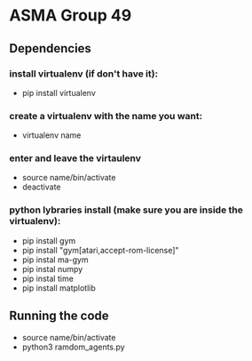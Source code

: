 # ASMA Group 49

## Dependencies
### install virtualenv (if don't have it):
 - pip install virtualenv

### create a virtualenv with the name you want:
- virtualenv name

### enter and leave the virtaulenv
- source name/bin/activate
- deactivate

### python lybraries install (make sure you are inside the virtualenv):
- pip install gym
- pip install "gym[atari,accept-rom-license]"
- pip instal ma-gym
- pip instal numpy
- pip instal time
- pip install matplotlib

## Running the code
- source name/bin/activate
- python3 ramdom_agents.py